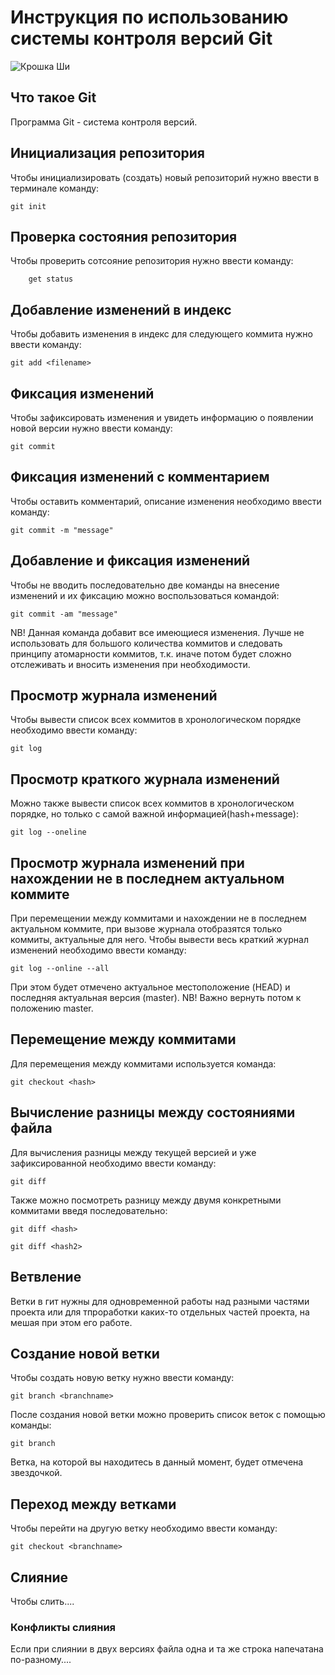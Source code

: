 # **Инструкция по использованию системы контроля версий Git**

![Крошка Ши](KroshkaShi.jpeg)

## Что такое Git

Программа Git - система контроля версий.

## Инициализация репозитория

Чтобы инициализировать (создать) новый репозиторий нужно ввести в терминале команду:

    git init

## Проверка состояния репозитория

Чтобы проверить сотсояние репозитория нужно ввести команду:

        get status
        
 ## Добавление изменений в индекс

 Чтобы добавить изменения в индекс для следующего коммита нужно ввести команду:
     
    git add <filename> 

## Фиксация изменений

Чтобы зафиксировать изменения и увидеть информацию о появлении новой версии нужно ввести команду:
    
    git commit

## Фиксация изменений с комментарием

Чтобы оставить комментарий, описание изменения необходимо ввести команду:
    
    git commit -m "message"

## Добавление и фиксация изменений

Чтобы не вводить последовательно две команды на внесение изменений и их фиксацию можно воспользоваться командой:

    git commit -am "message"

NB! Данная команда добавит все имеющиеся изменения. Лучше не использовать для большого количества коммитов и следовать принципу атомарности коммитов, т.к. иначе потом будет сложно отслеживать и вносить изменения при необходимости.

## Просмотр журнала изменений

Чтобы вывести список всех коммитов в хронологическом порядке необходимо ввести команду:

    git log

## Просмотр краткого журнала изменений

Можно также вывести список всех коммитов в хронологическом порядке, но только с самой важной информацией(hash+message):

    git log --oneline

## Просмотр журнала изменений при нахождении не в последнем актуальном коммите

При перемещении между коммитами и нахождении не в последнем актуальном коммите, при вызове журнала отобразятся только коммиты, актуальные для него. Чтобы вывести весь краткий журнал изменений необходимо ввести команду:

    git log --online --all

При этом будет отмечено актуальное местоположение (HEAD) и последняя актуальная версия (master). NB! Важно вернуть потом к положению master.

## Перемещение между коммитами

Для перемещения между коммитами используется команда:

    git checkout <hash>

## Вычисление разницы между состояниями файла

Для вычисления разницы между текущей версией и уже зафиксированной необходимо ввести команду:

    git diff

Также можно посмотреть разницу между двумя конкретными коммитами введя последовательно:

    git diff <hash>
    
    git diff <hash2>

## Ветвление

Ветки в гит нужны для одновременной работы над разными частями проекта или для тпроработки каких-то отдельных частей проекта, на мешая при этом его работе.

## Создание новой ветки

Чтобы создать новую ветку нужно ввести команду:

    git branch <branchname>

После создания новой ветки можно проверить список веток с помощью команды:

    git branch

Ветка, на которой вы находитесь в данный момент, будет отмечена звездочкой. 

## Переход между ветками

Чтобы перейти на другую ветку необходимо ввести команду:

    git checkout <branchname>

    

## Слияние

Чтобы слить....

### Конфликты слияния

Если при слиянии в двух версиях файла одна и та же строка напечатана по-разному....







